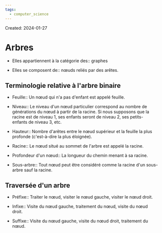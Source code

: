 ```yaml
---
tags:
  - computer_science
---
```

Created: 2024-01-27

# Arbres
- Elles appartiennent à la catégorie des:: graphes
<!--SR:!2024-02-22,16,250-->
- Elles se composent de:: nœuds reliés par des arêtes.
<!--SR:!2024-02-23,17,250-->

## Terminologie relative à l'arbre binaire
- Feuille:: Un nœud qui n'a pas d'enfant est appelé feuille.
<!--SR:!2024-03-10,29,270-->
- Niveau:: Le niveau d'un nœud particulier correspond au nombre de générations du nœud à partir de la racine. Si nous supposons que la racine est de niveau 1, ses enfants seront de niveau 2, ses petits-enfants de niveau 3, etc.
<!--SR:!2024-02-25,18,250-->
- Hauteur:: Nombre d'arêtes entre le nœud supérieur et la feuille la plus profonde (c'est-à-dire la plus éloignée).
<!--SR:!2024-02-28,17,230-->
- Racine:: Le nœud situé au sommet de l'arbre est appelé la racine.
<!--SR:!2024-03-13,31,270-->
- Profondeur d'un nœud:: La longueur du chemin menant à sa racine.
<!--SR:!2024-02-26,19,250-->
- Sous-arbre:: Tout nœud peut être considéré comme la racine d'un sous-arbre sauf la racine.
<!--SR:!2024-03-04,24,250-->

## Traversée d'un arbre
- Préfixe:: Traiter le nœud, visiter le nœud gauche, visiter le nœud droit.
<!--SR:!2024-03-24,34,250-->
- Infixe:: Visite du nœud gauche, traitement du nœud, visite du nœud droit.
<!--SR:!2024-02-24,17,250-->
- Suffixe:: Visite du nœud gauche, visite du nœud droit, traitement du nœud.
<!--SR:!2024-02-22,17,250-->